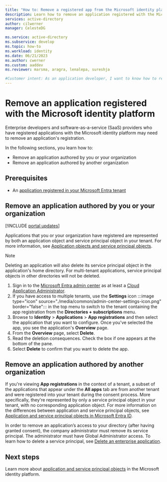 ```yaml
---
title: "How to: Remove a registered app from the Microsoft identity platform"
description: Learn how to remove an application registered with the Microsoft identity platform.
services: active-directory
author: cilwerner
manager: CelesteDG

ms.service: active-directory
ms.subservice: develop
ms.topic: how-to
ms.workload: identity
ms.date: 06/21/2023
ms.author: cwerner
ms.custom: aaddev
ms.reviewer: marsma, aragra, lenalepa, sureshja

#Customer intent: As an application developer, I want to know how to remove my application from the Microsoft identity registered.
---
```


# Remove an application registered with the Microsoft identity platform

Enterprise developers and software-as-a-service (SaaS) providers who have registered applications with the Microsoft identity platform may need to remove an application's registration.

In the following sections, you learn how to:

- Remove an application authored by you or your organization
- Remove an application authored by another organization

## Prerequisites

- An [application registered in your Microsoft Entra tenant](quickstart-register-app.md)

## Remove an application authored by you or your organization

[!INCLUDE [portal updates](~/includes/portal-update.md)]

Applications that you or your organization have registered are represented by both an application object and service principal object in your tenant. For more information, see [Application objects and service principal objects](./app-objects-and-service-principals.md).

> [!NOTE]
> Deleting an application will also delete its service principal object in the application's home directory. For multi-tenant applications, service principal objects in other directories will not be deleted.

1. Sign in to the [Microsoft Entra admin center](https://entra.microsoft.com) as at least a [Cloud Application Administrator](~/identity/role-based-access-control/permissions-reference.md#cloud-application-administrator). 
1. If you have access to multiple tenants, use the **Settings** icon :::image type="icon" source="./media/common/admin-center-settings-icon.png" border="false"::: in the top menu to switch to the tenant containing the app registration from the **Directories + subscriptions** menu.
1. Browse to **Identity** > **Applications** > **App registrations** and then select the application that you want to configure. Once you've selected the app, you see the application's **Overview** page.
1. From the **Overview** page, select **Delete**.
1. Read the deletion consequences.  Check the box if one appears at the bottom of the pane.
1. Select **Delete** to confirm that you want to delete the app.

## Remove an application authored by another organization

If you're viewing **App registrations** in the context of a tenant, a subset of the applications that appear under the **All apps** tab are from another tenant and were registered into your tenant during the consent process. More specifically, they're represented by only a service principal object in your tenant, with no corresponding application object. For more information on the differences between application and service principal objects, see [Application and service principal objects in Microsoft Entra ID](./app-objects-and-service-principals.md).

In order to remove an application’s access to your directory (after having granted consent), the company administrator must remove its service principal. The administrator must have Global Administrator access. To learn how to delete a service principal, see [Delete an enterprise application](~/identity/enterprise-apps/delete-application-portal.md).

## Next steps

Learn more about [application and service principal objects](app-objects-and-service-principals.md) in the Microsoft identity platform.
